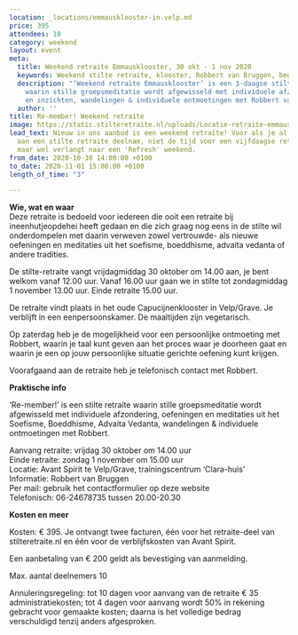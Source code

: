 ```yaml
---
location: _locations/emmausklooster-in-velp.md
price: 395
attendees: 10
category: weekend
layout: event
meta:
  title: Weekend retraite Emmausklooster, 30 okt - 1 nov 2020
  keywords: Weekend stilte retraite, klooster, Robbert van Bruggen, beginner
  description: "‘Weekend retraite Emmausklooster’ is een 3-daagse stilte retraite
    waarin stille groepsmeditatie wordt afgewisseld met individuele afzondering, oefeningen
    en inzichten, wandelingen & individuele ontmoetingen met Robbert van Bruggen."
  author: ''
title: Re-member! Weekend retraite
image: https://static.stilteretraite.nl/uploads/Locatie-retraite-emmausklooster-11.jpg
lead_text: Nieuw in ons aanbod is een weekend retraite! Voor als je al eens eerder
  aan een stilte retraite deelnam, niet de tijd voor een vijfdaagse retraite hebt,
  maar wel verlangt naar een 'Refresh' weekend.
from_date: 2020-10-30 14:00:00 +0100
to_date: 2020-11-01 15:00:00 +0100
length_of_time: "3"

---
```

**Wie, wat en waar**  
 Deze retraite is bedoeld voor iedereen die ooit een retraite bij ineenhutjeopdehei heeft gedaan en die zich graag nog eens in de stilte wil onderdompelen met daarin verweven zowel vertrouwde- als nieuwe oefeningen en meditaties uit het soefisme, boeddhisme, advaita vedanta of andere tradities.

De stilte-retraite vangt vrijdagmiddag 30 oktober om 14.00 aan, je bent welkom vanaf 12.00 uur. Vanaf 16.00 uur gaan we in stilte tot zondagmiddag 1 november 13.00 uur. Einde retraite 15.00 uur.

De retraite vindt plaats in het oude Capucijnenklooster in Velp/Grave. Je verblijft in een eenpersoonskamer. De maaltijden zijn vegetarisch.

Op zaterdag heb je de mogelijkheid voor een persoonlijke ontmoeting met Robbert, waarin je taal kunt geven aan het proces waar je doorheen gaat en waarin je een op jouw persoonlijke situatie gerichte oefening kunt krijgen.

Voorafgaand aan de retraite heb je telefonisch contact met Robbert.  
  
  
**Praktische info**

‘Re-member!’ is een stilte retraite waarin stille groepsmeditatie wordt afgewisseld met individuele afzondering, oefeningen en meditaties uit het Soefisme, Boeddhisme, Advaita Vedanta, wandelingen & individuele ontmoetingen met Robbert.

Aanvang retraite: vrijdag 30 oktober om 14.00 uur  
 Einde retraite: zondag 1 november om 15.00 uur  
 Locatie: Avant Spirit te Velp/Grave, trainingscentrum ‘Clara-huis’  
 Informatie: Robbert van Bruggen  
 Per mail: gebruik het contactformulier op deze website  
 Telefonisch: 06-24678735 tussen 20.00-20.30

**Kosten en meer**

Kosten: € 395. Je ontvangt twee facturen, één voor het retraite-deel van stilteretraite.nl en één voor de verblijfskosten van Avant Spirit.

Een aanbetaling van € 200 geldt als bevestiging van aanmelding.

Max. aantal deelnemers 10

Annuleringsregeling: tot 10 dagen voor aanvang van de retraite € 35 administratiekosten; tot 4 dagen voor aanvang wordt 50% in rekening gebracht voor gemaakte kosten; daarna is het volledige bedrag verschuldigd tenzij anders afgesproken.